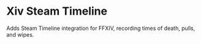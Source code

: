 # Xiv Steam Timeline

Adds Steam Timeline integration for FFXIV, recording times of death, pulls, and wipes.
